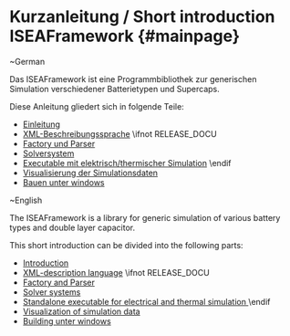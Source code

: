 Kurzanleitung / Short introduction  ISEAFramework     {#mainpage}
=======================
\~German

 Das ISEAFramework ist eine Programmbibliothek zur generischen Simulation verschiedener Batterietypen und Supercaps.

Diese Anleitung gliedert sich in folgende Teile:
- [Einleitung](einleitung.html)
- [XML-Beschreibungssprache](xmlsprache.html)
\ifnot RELEASE_DOCU
- [Factory und Parser](factory.html)
- [Solversystem](system.html)
- [Executable mit elektrisch/thermischer Simulation](xmlexecutable.html)
\endif
- [Visualisierung der Simulationsdaten](visualization.html)
- [Bauen unter windows](buildingUnderWindows.html)

\~English

 The ISEAFramework is a library for generic simulation of various battery types and double layer capacitor.

This short introduction can be divided into the following parts:
- [Introduction](einleitung.html)
- [XML-description language](xmlsprache.html)
\ifnot RELEASE_DOCU
- [Factory and Parser](factory.html)
- [Solver systems](system.html)
- [Standalone executable for electrical and thermal simulation ](xmlexecutable.html)
\endif
- [Visualization of simulation data](visualization.html)
- [Building unter windows](buildingUnderWindows.html)

